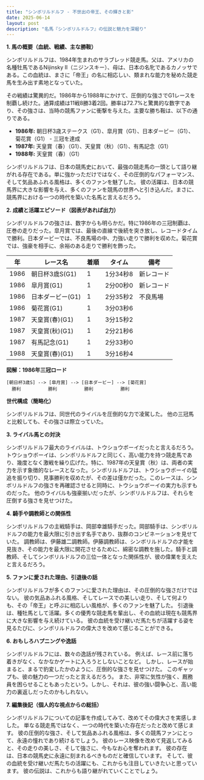 ```yaml
---
title: "シンボリルドルフ - 不世出の帝王、その輝きと影"
date: 2025-06-14
layout: post
description: "名馬『シンボリルドルフ』の伝説と魅力を深堀り"
---
```


**1. 馬の概要（血統、戦績、主な勝鞍）**

シンボリルドルフは、1984年生まれのサラブレッド競走馬。父は、アメリカの名種牡馬であるNijinsky II（ニジンスキー）、母は、日本の名牝であるカノッサである。この血統は、まさに「帝王」の名に相応しい、類まれな能力を秘めた競走馬を生み出す素地となっていた。  

その戦績は驚異的だ。1986年から1988年にかけて、圧倒的な強さでG1レースを制覇し続けた。通算成績は11戦8勝3着2回。勝率は72.7%と驚異的な数字であり、その強さは、当時の競馬ファンに衝撃を与えた。主要な勝ち鞍は、以下の通りである。

* **1986年:**  朝日杯3歳ステークス（G1）、皐月賞（G1）、日本ダービー（G1）、菊花賞（G1） - 三冠を達成
* **1987年:**  天皇賞（春）（G1）、天皇賞（秋）（G1）、有馬記念（G1）
* **1988年:**  天皇賞（春）（G1）


シンボリルドルフは、日本の競馬史において、最強の競走馬の一頭として語り継がれる存在である。単に強かっただけではなく、その圧倒的なパフォーマンス、そして気品あふれる風格は、多くのファンを魅了した。  彼の活躍は、日本の競馬界に大きな影響を与え、多くのファンを競馬の世界へと引き込んだ。まさに、競馬界における一つの時代を築いた名馬と言えるだろう。


**2. 成績と活躍エピソード（図表があれば出力）**

シンボリルドルフの強さは、数字からも明らかだ。特に1986年の三冠制覇は、圧巻の走りだった。皐月賞では、最後の直線で後続を突き放し、レコードタイムで勝利。日本ダービーでは、不良馬場の中、力強い走りで勝利を収めた。菊花賞では、強豪を相手に、余裕のある走りで勝利を飾った。

| 年 | レース名         | 着順 | タイム         | 備考                                     |
|---|-----------------|-----|-----------------|-----------------------------------------|
| 1986 | 朝日杯3歳S(G1) | 1   | 1分34秒8       | 新レコード                                 |
| 1986 | 皐月賞(G1)     | 1   | 2分00秒0       | 新レコード                                 |
| 1986 | 日本ダービー(G1)| 1   | 2分35秒2       | 不良馬場                               |
| 1986 | 菊花賞(G1)     | 1   | 3分03秒6       |                                         |
| 1987 | 天皇賞(春)(G1) | 1   | 3分15秒2       |                                         |
| 1987 | 天皇賞(秋)(G1) | 1   | 2分21秒6       |                                         |
| 1987 | 有馬記念(G1)   | 1   | 2分33秒0       |                                         |
| 1988 | 天皇賞(春)(G1) | 1   | 3分16秒4       |                                         |


**図解：1986年三冠ロード**

```
[朝日杯3歳S] --> [皐月賞] --> [日本ダービー] --> [菊花賞]
  勝利          勝利          勝利          勝利
```

**世代構成（簡略化）**

シンボリルドルフは、同世代のライバルを圧倒的な力で凌駕した。  他の三冠馬と比較しても、その強さは際立っていた。


**3. ライバル馬との対決**

シンボリルドルフ最大のライバルは、トウショウボーイだったと言えるだろう。トウショウボーイは、シンボリルドルフと同じく、高い能力を持つ競走馬であり、幾度となく激戦を繰り広げた。特に、1987年の天皇賞（秋）は、両者の実力を示す象徴的なレースとなった。シンボリルドルフは、トウショウボーイの猛追を振り切り、見事勝利を収めたが、その差は僅かだった。このレースは、シンボリルドルフの強さを再確認させると同時に、トウショウボーイの実力も示すものだった。  他のライバルも強豪揃いだったが、シンボリルドルフは、それらを圧倒する強さを見せつけた。


**4. 騎手や調教師との関係性**

シンボリルドルフの主戦騎手は、岡部幸雄騎手だった。岡部騎手は、シンボリルドルフの能力を最大限に引き出す名手であり、抜群のコンビネーションを見せていた。  調教師は、伊藤雄二調教師。伊藤調教師は、シンボリルドルフの才能を見抜き、その能力を最大限に開花させるために、綿密な調教を施した。騎手と調教師、そしてシンボリルドルフの三位一体となった関係性が、彼の偉業を支えたと言えるだろう。


**5. ファンに愛された理由、引退後の話**

シンボリルドルフが多くのファンに愛された理由は、その圧倒的な強さだけではない。  彼の気品あふれる風格、そしてレースでの美しい走り、そして何よりも、その「帝王」と呼ぶに相応しい風格が、多くのファンを魅了した。  引退後は、種牡馬として活躍。多くの優秀な競走馬を輩出し、その血統は現在も競馬界に大きな影響を与え続けている。  彼の血統を受け継いだ馬たちが活躍する姿を見るたびに、シンボリルドルフの偉大さを改めて感じることができる。


**6. おもしろハプニングや逸話**

シンボリルドルフには、数々の逸話が残されている。  例えば、レース前に落ち着きがなく、なかなかゲートに入ろうとしないことなど。  しかし、レースが始まると、まるで豹変したかのように、圧倒的な強さを見せつけた。  このギャップも、彼の魅力の一つだったと言えるだろう。  また、非常に気性が強く、厩務員を困らせることもあったという。しかし、それは、彼の強い闘争心と、高い能力の裏返しだったのかもしれない。


**7. 編集後記（個人的な視点からの総括）**

シンボリルドルフについての記事を作成してみて、改めてその偉大さを実感しました。  単なる競走馬ではなく、一つの時代を築いた存在だったと改めて感じます。  彼の圧倒的な強さ、そして気品あふれる風格は、多くの競馬ファンにとって、永遠の憧れであり続けるでしょう。  彼のレース映像を改めて見返してみると、その走りの美しさ、そして強さに、今もなお心を奪われます。  彼の存在は、日本の競馬史に永遠に刻まれるべきものだと確信しています。  そして、彼の血統を受け継いだ馬たちの活躍にも、これからも注目していきたいと思っています。  彼の伝説は、これからも語り継がれていくことでしょう。
